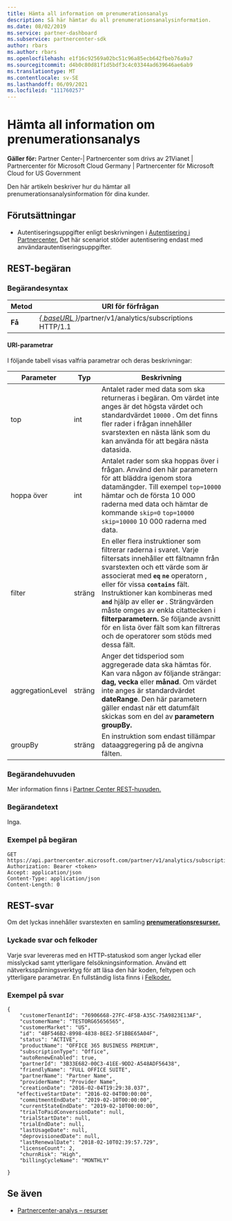 ```yaml
---
title: Hämta all information om prenumerationsanalys
description: Så här hämtar du all prenumerationsanalysinformation.
ms.date: 08/02/2019
ms.service: partner-dashboard
ms.subservice: partnercenter-sdk
author: rbars
ms.author: rbars
ms.openlocfilehash: e1f16c92569a02bc51c96a85ecb642fbeb76a9a7
ms.sourcegitcommit: d4b0c80d81f1d5bdf3c4c03344ad639646ae6ab9
ms.translationtype: MT
ms.contentlocale: sv-SE
ms.lasthandoff: 06/09/2021
ms.locfileid: "111760257"
---
```

# <a name="get-all-subscription-analytics-information"></a>Hämta all information om prenumerationsanalys

**Gäller för:** Partner Center-| Partnercenter som drivs av 21Vianet | Partnercenter för Microsoft Cloud Germany | Partnercenter för Microsoft Cloud for US Government

Den här artikeln beskriver hur du hämtar all prenumerationsanalysinformation för dina kunder.

## <a name="prerequisites"></a>Förutsättningar

- Autentiseringsuppgifter enligt beskrivningen i [Autentisering i Partnercenter.](partner-center-authentication.md) Det här scenariot stöder autentisering endast med användarautentiseringsuppgifter.

## <a name="rest-request"></a>REST-begäran

### <a name="request-syntax"></a>Begärandesyntax

| Metod | URI för förfrågan |
|--------|-------------|
| **Få** | [*\{ baseURL \}*](partner-center-rest-urls.md)/partner/v1/analytics/subscriptions HTTP/1.1 |

#### <a name="uri-parameters"></a>URI-parametrar

I följande tabell visas valfria parametrar och deras beskrivningar:

| Parameter | Typ |  Beskrivning |
|-----------|------|--------------|
| top | int | Antalet rader med data som ska returneras i begäran. Om värdet inte anges är det högsta värdet och standardvärdet `10000` . Om det finns fler rader i frågan innehåller svarstexten en nästa länk som du kan använda för att begära nästa datasida. |
| hoppa över | int | Antalet rader som ska hoppas över i frågan. Använd den här parametern för att bläddra igenom stora datamängder. Till exempel `top=10000` hämtar och de första 10 000 raderna med data och hämtar de kommande `skip=0` `top=10000` `skip=10000` 10 000 raderna med data. |
| filter | sträng | En eller flera instruktioner som filtrerar raderna i svaret. Varje filtersats innehåller ett fältnamn från svarstexten och ett värde som är associerat med **`eq`** **`ne`** operatorn , eller för vissa **`contains`** fält. Instruktioner kan kombineras med **`and`** hjälp av eller **`or`** . Strängvärden måste omges av enkla citattecken i **filterparametern.** Se följande avsnitt för en lista över fält som kan filtreras och de operatorer som stöds med dessa fält. |
| aggregationLevel | sträng | Anger det tidsperiod som aggregerade data ska hämtas för. Kan vara någon av följande strängar: **dag,** **vecka** eller **månad**. Om värdet inte anges är standardvärdet **dateRange**. Den här parametern gäller endast när ett datumfält skickas som en del av **parametern groupBy.** |
| groupBy | sträng | En instruktion som endast tillämpar dataaggregering på de angivna fälten. |

### <a name="request-headers"></a>Begärandehuvuden

Mer information finns i [Partner Center REST-huvuden.](headers.md)

### <a name="request-body"></a>Begärandetext

Inga.

### <a name="request-example"></a>Exempel på begäran

```http
GET https://api.partnercenter.microsoft.com/partner/v1/analytics/subscriptions
Authorization: Bearer <token>
Accept: application/json
Content-Type: application/json
Content-Length: 0
```

## <a name="rest-response"></a>REST-svar

Om det lyckas innehåller svarstexten en samling [**prenumerationsresurser.**](partner-center-analytics-resources.md#subscription-resource)

### <a name="response-success-and-error-codes"></a>Lyckade svar och felkoder

Varje svar levereras med en HTTP-statuskod som anger lyckad eller misslyckad samt ytterligare felsökningsinformation. Använd ett nätverksspårningsverktyg för att läsa den här koden, feltypen och ytterligare parametrar. En fullständig lista finns i [Felkoder.](error-codes.md)

### <a name="response-example"></a>Exempel på svar

```http
{
    "customerTenantId": "76906668-27FC-4F5B-A35C-75A9823E13AF",
    "customerName": "TESTORG65656565",
    "customerMarket": "US",
    "id": "4BF546B2-8998-4838-BEE2-5F1BBE65A04F",
    "status": "ACTIVE",
    "productName": "OFFICE 365 BUSINESS PREMIUM",
    "subscriptionType": "Office",
    "autoRenewEnabled": true,
    "partnerId": "3B33E682-00C3-41EE-9DD2-A548ADF56438",
    "friendlyName": "FULL OFFICE SUITE",
    "partnerName": "Partner Name",
    "providerName": "Provider Name",
    "creationDate": "2016-02-04T19:29:38.037",
   "effectiveStartDate": "2016-02-04T00:00:00",
    "commitmentEndDate": "2019-02-10T00:00:00",
    "currentStateEndDate": "2019-02-10T00:00:00",
    "trialToPaidConversionDate": null,
    "trialStartDate": null,
    "trialEndDate": null,
    "lastUsageDate": null,
    "deprovisionedDate": null,
    "lastRenewalDate": "2018-02-10T02:39:57.729",
    "licenseCount": 2,
    "churnRisk": "High",
    "billingCycleName": "MONTHLY"

}
```

## <a name="see-also"></a>Se även

- [Partnercenter-analys – resurser](partner-center-analytics-resources.md)
